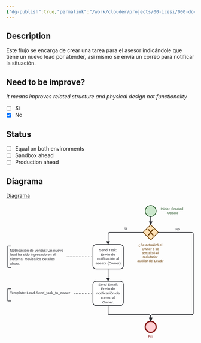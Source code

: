 ```yaml
---
{"dg-publish":true,"permalink":"/work/clouder/projects/00-icesi/000-documentation/000-leads/01-flows/lead-send-task-to-the-owner/lead-send-task-to-the-owner/"}
---
```


## Description

Este flujo se encarga de crear una tarea para el asesor indicándole que tiene un nuevo lead por atender, asi mismo se envía un correo para notificar la situación.
## Need to be improve? 
_It means improves related structure and physical design not functionality_

- [ ] Si
- [x] No

## Status

- [ ] Equal on both environments
- [ ] Sandbox ahead
- [ ] Production ahead

## Diagrama

[Diagrama](obsidian://open?vault=NotesV0.2&file=work%2FClouder%2FProjects%2F00_Icesi%2F000_Documentation%2F000_Leads%2F01_Flows%2FLead_Send-task-to-the-Owner%2FLead_Send-task-to-the-Owner.bpmn)

<?xml version="1.0" encoding="utf-8"?><!-- created with bpmn-js / http://bpmn.io --><!DOCTYPE svg PUBLIC "-//W3C//DTD SVG 1.1//EN" "http://www.w3.org/Graphics/SVG/1.1/DTD/svg11.dtd"><svg xmlns="http://www.w3.org/2000/svg" xmlns:xlink="http://www.w3.org/1999/xlink" width="620" height="447" viewBox="5 107 620 447" version="1.1"><defs><pattern id="djs-grid-pattern-67981" width="10" height="10" patternUnits="userSpaceOnUse"><circle cx="0.5" cy="0.5" r="0.5" style="fill: rgb(204, 204, 204);"/></pattern></defs><g class="djs-group"><g class="djs-element djs-shape" data-element-id="StartEvent_1" style="display: block;" transform="matrix(1 0 0 1 462 112)"><g class="djs-visual"><circle cx="18" cy="18" r="18" style="stroke-linecap: round; stroke-linejoin: round; stroke: rgb(32, 80, 34); stroke-width: 2px; fill: rgb(200, 230, 201); fill-opacity: 0.95;"/></g><rect class="djs-hit djs-hit-all" x="0" y="0" width="36" height="36" style="fill: none; stroke-opacity: 0; stroke: white; stroke-width: 15px;"/><circle cx="18" cy="18" r="23" class="djs-outline" style="fill: none;"/></g></g><g class="djs-group"><g class="djs-element djs-shape" data-element-id="StartEvent_1_label" style="display: block;" transform="matrix(1 0 0 1 513 117)"><g class="djs-visual"><text lineHeight="1.2" class="djs-label" style="font-family: Arial, sans-serif; font-size: 11px; font-weight: normal; fill: rgb(32, 80, 34);"><tspan x="0" y="9.899999999999999">Inicio : Created </tspan><tspan x="15.890625" y="23.099999999999998">- Update</tspan></text></g><rect class="djs-hit djs-hit-all" x="0" y="0" width="74" height="27" style="fill: none; stroke-opacity: 0; stroke: white; stroke-width: 15px;"/><rect x="-5" y="-5" rx="4" width="84" height="37" class="djs-outline" style="fill: none;"/></g></g><g class="djs-group"><g class="djs-element djs-shape" data-element-id="Gateway_1vvtcbe" style="display: block;" transform="matrix(1 0 0 1 455 175)"><g class="djs-visual"><polygon points="25,0 50,25 25,50 0,25" style="stroke-linecap: round; stroke-linejoin: round; stroke: rgb(107, 60, 0); stroke-width: 2px; fill: rgb(255, 224, 178); fill-opacity: 0.95;"/><path d="m 16,15 7.42857142857143,9.714285714285715 -7.42857142857143,9.714285714285715 3.428571428571429,0 5.714285714285715,-7.464228571428572 5.714285714285715,7.464228571428572 3.428571428571429,0 -7.42857142857143,-9.714285714285715 7.42857142857143,-9.714285714285715 -3.428571428571429,0 -5.714285714285715,7.464228571428572 -5.714285714285715,-7.464228571428572 -3.428571428571429,0 z" style="fill: rgb(107, 60, 0); stroke-linecap: round; stroke-linejoin: round; stroke: rgb(107, 60, 0); stroke-width: 1px;"/></g><rect class="djs-hit djs-hit-all" x="0" y="0" width="50" height="50" style="fill: none; stroke-opacity: 0; stroke: white; stroke-width: 15px;"/><rect x="2" y="2" rx="4" width="46" height="46" class="djs-outline" style="transform-box: fill-box; transform: rotate(45deg); transform-origin: center center; fill: none;"/></g></g><g class="djs-group"><g class="djs-element djs-shape" data-element-id="Gateway_1vvtcbe_label" style="display: block;" transform="matrix(1 0 0 1 436 235)"><g class="djs-visual"><text lineHeight="1.2" class="djs-label" style="font-family: Arial, sans-serif; font-size: 11px; font-weight: normal; fill: rgb(107, 60, 0);"><tspan x="3.7080078125" y="9.899999999999999">¿Se actualizó el </tspan><tspan x="14.9921875" y="23.099999999999998">Owner o se </tspan><tspan x="15.322998046875" y="36.3">actualizó el </tspan><tspan x="17.991455078125" y="49.5">reclutador </tspan><tspan x="0" y="62.7">auxiliar del Lead?</tspan></text></g><rect class="djs-hit djs-hit-all" x="0" y="0" width="87" height="66" style="fill: none; stroke-opacity: 0; stroke: white; stroke-width: 15px;"/><rect x="-5" y="-5" rx="4" width="97" height="76" class="djs-outline" style="fill: none;"/></g></g><g class="djs-group"><g class="djs-element djs-shape" data-element-id="Event_0l31mfq" style="display: block;" transform="matrix(1 0 0 1 462 492)"><g class="djs-visual"><circle cx="18" cy="18" r="18" style="stroke-linecap: round; stroke-linejoin: round; stroke: rgb(131, 19, 17); stroke-width: 4px; fill: rgb(255, 205, 210); fill-opacity: 0.95;"/></g><rect class="djs-hit djs-hit-all" x="0" y="0" width="36" height="36" style="fill: none; stroke-opacity: 0; stroke: white; stroke-width: 15px;"/><circle cx="18" cy="18" r="24" class="djs-outline" style="fill: none;"/></g></g><g class="djs-group"><g class="djs-element djs-shape" data-element-id="Event_0l31mfq_label" style="display: block;" transform="matrix(1 0 0 1 472 535)"><g class="djs-visual"><text lineHeight="1.2" class="djs-label" style="font-family: Arial, sans-serif; font-size: 11px; font-weight: normal; fill: rgb(131, 19, 17);"><tspan x="0" y="9.899999999999999">Fin</tspan></text></g><rect class="djs-hit djs-hit-all" x="0" y="0" width="16" height="14" style="fill: none; stroke-opacity: 0; stroke: white; stroke-width: 15px;"/><rect x="-5" y="-5" rx="4" width="26" height="24" class="djs-outline" style="fill: none;"/></g></g><g class="djs-group"><g class="djs-element djs-shape" data-element-id="Activity_1xy5btp" style="display: block;" transform="matrix(1 0 0 1 290 240)"><g class="djs-visual"><rect x="0" y="0" width="100" height="80" rx="10" ry="10" style="stroke-linecap: round; stroke-linejoin: round; stroke: rgb(34, 36, 42); stroke-width: 2px; fill: white; fill-opacity: 0.95;"/><text lineHeight="1.2" class="djs-label" style="font-family: Arial, sans-serif; font-size: 12px; font-weight: normal; fill: rgb(34, 36, 42);"><tspan x="20.421875" y="22">Send Task: </tspan><tspan x="26.1533203125" y="36.4">Envío de </tspan><tspan x="13.478515625" y="50.8">notificación al </tspan><tspan x="8.654296875" y="65.19999999999999">asesor (Owner)</tspan></text></g><rect class="djs-hit djs-hit-all" x="0" y="0" width="100" height="80" style="fill: none; stroke-opacity: 0; stroke: white; stroke-width: 15px;"/><rect x="-5" y="-5" rx="14" width="110" height="90" class="djs-outline" style="fill: none;"/></g></g><g class="djs-group"><g class="djs-element djs-shape" data-element-id="Activity_0w97kva" style="display: block;" transform="matrix(1 0 0 1 290 360)"><g class="djs-visual"><rect x="0" y="0" width="100" height="80" rx="10" ry="10" style="stroke-linecap: round; stroke-linejoin: round; stroke: rgb(34, 36, 42); stroke-width: 2px; fill: white; fill-opacity: 0.95;"/><text lineHeight="1.2" class="djs-label" style="font-family: Arial, sans-serif; font-size: 12px; font-weight: normal; fill: rgb(34, 36, 42);"><tspan x="17.6484375" y="14.799999999999999">Send Email: </tspan><tspan x="26.1533203125" y="29.199999999999996">Envío de </tspan><tspan x="11.478515625" y="43.599999999999994">notificación de </tspan><tspan x="26.4892578125" y="57.99999999999999">correo al </tspan><tspan x="30.9921875" y="72.39999999999999">Owner.</tspan></text></g><rect class="djs-hit djs-hit-all" x="0" y="0" width="100" height="80" style="fill: none; stroke-opacity: 0; stroke: white; stroke-width: 15px;"/><rect x="-5" y="-5" rx="14" width="110" height="90" class="djs-outline" style="fill: none;"/></g></g><g class="djs-group"><g class="djs-element djs-shape" data-element-id="TextAnnotation_04pwqn9" style="display: block;" transform="matrix(1 0 0 1 10 245)"><g class="djs-visual"><rect x="0" y="0" width="190" height="70" rx="0" ry="0" style="stroke-linecap: round; stroke-linejoin: round; stroke: none; stroke-width: 2px; fill: none;"/><path d="m 0, 0 m 10,0 l -10,0 l 0,70 l 10,0" style="fill: none; stroke-linecap: round; stroke-linejoin: round; stroke: rgb(34, 36, 42); stroke-width: 2px;"/><text lineHeight="1.2" class="djs-label" style="font-family: Arial, sans-serif; font-size: 12px; font-weight: normal; fill: rgb(34, 36, 42);"><tspan x="7" y="17.799999999999997">Notificación de ventas: Un nuevo</tspan><tspan x="7" y="32.199999999999996">lead ha sido ingresado en el </tspan><tspan x="7" y="46.599999999999994">sistema. Revisa los detalles </tspan><tspan x="7" y="60.99999999999999">ahora.</tspan></text></g><rect class="djs-hit djs-hit-all" x="0" y="0" width="190" height="70" style="fill: none; stroke-opacity: 0; stroke: white; stroke-width: 15px;"/><rect x="-5" y="-5" rx="4" width="200" height="80" class="djs-outline" style="fill: none;"/></g></g><g class="djs-group"><g class="djs-element djs-shape" data-element-id="TextAnnotation_0rf660i" style="display: block;" transform="matrix(1 0 0 1 10 385)"><g class="djs-visual"><rect x="0" y="0" width="217" height="40" rx="0" ry="0" style="stroke-linecap: round; stroke-linejoin: round; stroke: none; stroke-width: 2px; fill: none;"/><path d="m 0, 0 m 10,0 l -10,0 l 0,40 l 10,0" style="fill: none; stroke-linecap: round; stroke-linejoin: round; stroke: rgb(34, 36, 42); stroke-width: 2px;"/><text lineHeight="1.2" class="djs-label" style="font-family: Arial, sans-serif; font-size: 12px; font-weight: normal; fill: rgb(34, 36, 42);"><tspan x="7" y="17.799999999999997">Template: Lead.Send_task_to_owner</tspan></text></g><rect class="djs-hit djs-hit-all" x="0" y="0" width="217" height="40" style="fill: none; stroke-opacity: 0; stroke: white; stroke-width: 15px;"/><rect x="-5" y="-5" rx="4" width="227" height="50" class="djs-outline" style="fill: none;"/></g></g><g class="djs-group"><g class="djs-element djs-connection" data-element-id="Flow_1akhp4u" style="display: block;"><g class="djs-visual"><defs><marker id="marker-7c65at6rm2vb7lxk1zfiuj731" viewBox="0 0 20 20" refX="11" refY="10" markerWidth="10" markerHeight="10" orient="auto"><path d="M 1 5 L 11 10 L 1 15 Z" style="stroke-linecap: round; stroke-linejoin: round; stroke: rgb(34, 36, 42); stroke-width: 1px; fill: rgb(34, 36, 42);"/></marker></defs><path data-corner-radius="5" style="fill: none; stroke-linecap: round; stroke-linejoin: round; stroke: rgb(34, 36, 42); stroke-width: 2px; marker-end: url('#marker-7c65at6rm2vb7lxk1zfiuj731');" d="M480,148L480,175"/></g><rect x="475" y="143" rx="4" width="10" height="37" class="djs-outline" style="fill: none;"/><path d="M480,148L480,175" class="djs-hit djs-hit-stroke" style="fill: none; stroke-opacity: 0; stroke: white; stroke-width: 15px;"/></g></g><g class="djs-group"><g class="djs-element djs-connection" data-element-id="Flow_1uq8xnn" style="display: block;"><g class="djs-visual"><defs><marker id="marker-263ie88l1fa8zbmi20ohppbbo" viewBox="0 0 20 20" refX="11" refY="10" markerWidth="10" markerHeight="10" orient="auto"><path d="M 1 5 L 11 10 L 1 15 Z" style="stroke-linecap: round; stroke-linejoin: round; stroke: rgb(34, 36, 42); stroke-width: 1px; fill: rgb(34, 36, 42);"/></marker></defs><path data-corner-radius="5" style="fill: none; stroke-linecap: round; stroke-linejoin: round; stroke: rgb(34, 36, 42); stroke-width: 2px; marker-end: url('#marker-263ie88l1fa8zbmi20ohppbbo');" d="M505,200L615,200C617.5,200,620,202.5,620,205L620,465C620,467.5,617.5,470,615,470L485,470C482.5,470,480,472.5,480,475L480,492"/></g><rect x="475" y="195" rx="4" width="150" height="302" class="djs-outline" style="fill: none;"/><path d="M505,200L620,200L620,470L480,470L480,492" class="djs-hit djs-hit-stroke" style="fill: none; stroke-opacity: 0; stroke: white; stroke-width: 15px;"/></g></g><g class="djs-group"><g class="djs-element djs-shape" data-element-id="Flow_1uq8xnn_label" style="display: block;" transform="matrix(1 0 0 1 562 183)"><g class="djs-visual"><text lineHeight="1.2" class="djs-label" style="font-family: Arial, sans-serif; font-size: 11px; font-weight: normal; fill: rgb(34, 36, 42);"><tspan x="0" y="9.899999999999999">No</tspan></text></g><rect class="djs-hit djs-hit-all" x="0" y="0" width="15" height="14" style="fill: none; stroke-opacity: 0; stroke: white; stroke-width: 15px;"/><rect x="-5" y="-5" rx="4" width="25" height="24" class="djs-outline" style="fill: none;"/></g></g><g class="djs-group"><g class="djs-element djs-connection" data-element-id="Flow_1dw5kvk" style="display: block;"><g class="djs-visual"><defs><marker id="marker-8xoq7j7bjpqpfw7uz2ea8b5my" viewBox="0 0 20 20" refX="11" refY="10" markerWidth="10" markerHeight="10" orient="auto"><path d="M 1 5 L 11 10 L 1 15 Z" style="stroke-linecap: round; stroke-linejoin: round; stroke: rgb(34, 36, 42); stroke-width: 1px; fill: rgb(34, 36, 42);"/></marker></defs><path data-corner-radius="5" style="fill: none; stroke-linecap: round; stroke-linejoin: round; stroke: rgb(34, 36, 42); stroke-width: 2px; marker-end: url('#marker-8xoq7j7bjpqpfw7uz2ea8b5my');" d="M455,200L345,200C342.5,200,340,202.5,340,205L340,240"/></g><rect x="335" y="195" rx="4" width="125" height="50" class="djs-outline" style="fill: none;"/><path d="M455,200L340,200L340,240" class="djs-hit djs-hit-stroke" style="fill: none; stroke-opacity: 0; stroke: white; stroke-width: 15px;"/></g></g><g class="djs-group"><g class="djs-element djs-shape" data-element-id="Flow_1dw5kvk_label" style="display: block;" transform="matrix(1 0 0 1 392 182)"><g class="djs-visual"><text lineHeight="1.2" class="djs-label" style="font-family: Arial, sans-serif; font-size: 11px; font-weight: normal; fill: rgb(34, 36, 42);"><tspan x="0" y="9.899999999999999">Si</tspan></text></g><rect class="djs-hit djs-hit-all" x="0" y="0" width="11" height="14" style="fill: none; stroke-opacity: 0; stroke: white; stroke-width: 15px;"/><rect x="-5" y="-5" rx="4" width="21" height="24" class="djs-outline" style="fill: none;"/></g></g><g class="djs-group"><g class="djs-element djs-connection" data-element-id="Flow_0gjvumc" style="display: block;"><g class="djs-visual"><defs><marker id="marker-apms67sip7v5urxxcaf1on2qq" viewBox="0 0 20 20" refX="11" refY="10" markerWidth="10" markerHeight="10" orient="auto"><path d="M 1 5 L 11 10 L 1 15 Z" style="stroke-linecap: round; stroke-linejoin: round; stroke: rgb(34, 36, 42); stroke-width: 1px; fill: rgb(34, 36, 42);"/></marker></defs><path data-corner-radius="5" style="fill: none; stroke-linecap: round; stroke-linejoin: round; stroke: rgb(34, 36, 42); stroke-width: 2px; marker-end: url('#marker-apms67sip7v5urxxcaf1on2qq');" d="M340,320L340,360"/></g><rect x="335" y="315" rx="4" width="10" height="50" class="djs-outline" style="fill: none;"/><path d="M340,320L340,360" class="djs-hit djs-hit-stroke" style="fill: none; stroke-opacity: 0; stroke: white; stroke-width: 15px;"/></g></g><g class="djs-group"><g class="djs-element djs-connection" data-element-id="Flow_1erg6p3" style="display: block;"><g class="djs-visual"><defs><marker id="marker-54f81vrb0otva48c2y7w6bt39" viewBox="0 0 20 20" refX="11" refY="10" markerWidth="10" markerHeight="10" orient="auto"><path d="M 1 5 L 11 10 L 1 15 Z" style="stroke-linecap: round; stroke-linejoin: round; stroke: rgb(34, 36, 42); stroke-width: 1px; fill: rgb(34, 36, 42);"/></marker></defs><path data-corner-radius="5" style="fill: none; stroke-linecap: round; stroke-linejoin: round; stroke: rgb(34, 36, 42); stroke-width: 2px; marker-end: url('#marker-54f81vrb0otva48c2y7w6bt39');" d="M340,440L340,465C340,467.5,342.5,470,345,470L475,470C477.5,470,480,472.5,480,475L480,490"/></g><rect x="335" y="435" rx="4" width="150" height="60" class="djs-outline" style="fill: none;"/><path d="M340,440L340,470L480,470L480,490" class="djs-hit djs-hit-stroke" style="fill: none; stroke-opacity: 0; stroke: white; stroke-width: 15px;"/></g></g><g class="djs-group"><g class="djs-element djs-connection" data-element-id="Association_0wizwvo" style="display: block;"><g class="djs-visual"><path data-corner-radius="5" style="fill: none; stroke-linecap: round; stroke-linejoin: round; stroke: rgb(34, 36, 42); stroke-width: 2px; stroke-dasharray: 0, 5;" d="M290,280L200,280"/></g><rect x="195" y="275" rx="4" width="100" height="10" class="djs-outline" style="fill: none;"/><path d="M290,280L200,280" class="djs-hit djs-hit-stroke" style="fill: none; stroke-opacity: 0; stroke: white; stroke-width: 15px;"/></g></g><g class="djs-group"><g class="djs-element djs-connection" data-element-id="Association_0tw5bq9" style="display: block;"><g class="djs-visual"><path data-corner-radius="5" style="fill: none; stroke-linecap: round; stroke-linejoin: round; stroke: rgb(34, 36, 42); stroke-width: 2px; stroke-dasharray: 0, 5;" d="M290,400L227,400"/></g><rect x="222" y="395" rx="4" width="73" height="10" class="djs-outline" style="fill: none;"/><path d="M290,400L227,400" class="djs-hit djs-hit-stroke" style="fill: none; stroke-opacity: 0; stroke: white; stroke-width: 15px;"/></g></g></svg>